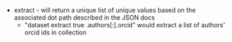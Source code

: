 + extract - will return a unique list of unique values based on the associated dot path described in the JSON docs
  + "dataset extract true .authors[:].orcid" would extract a list of authors' orcid ids in collection
